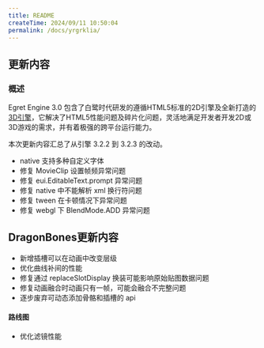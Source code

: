 ```yaml
---
title: README
createTime: 2024/09/11 10:50:04
permalink: /docs/yrgrklia/
---
```

## 更新内容

### 概述

Egret Engine 3.0 包含了白鹭时代研发的遵循HTML5标准的2D引擎及全新打造的[3D引擎](https://github.com/egret-labs/egret-3d)，它解决了HTML5性能问题及碎片化问题，灵活地满足开发者开发2D或3D游戏的需求，并有着极强的跨平台运行能力。

本次更新内容汇总了从引擎 3.2.2 到 3.2.3 的改动。

* native 支持多种自定义字体
* 修复 MovieClip 设置帧频异常问题
* 修复 eui.EditableText.prompt 异常问题
* 修复 native 中不能解析 xml 换行符问题
* 修复 tween 在卡顿情况下异常问题
* 修复 webgl 下 BlendMode.ADD 异常问题

## DragonBones更新内容

* 新增插槽可以在动画中改变层级
* 优化曲线补间的性能
* 修复通过 replaceSlotDisplay 换装可能影响原始贴图数据问题
* 修复动画融合时动画只有一帧，可能会融合不完整问题
* 逐步废弃可动态添加骨骼和插槽的 api

#### 路线图

* 优化滤镜性能
